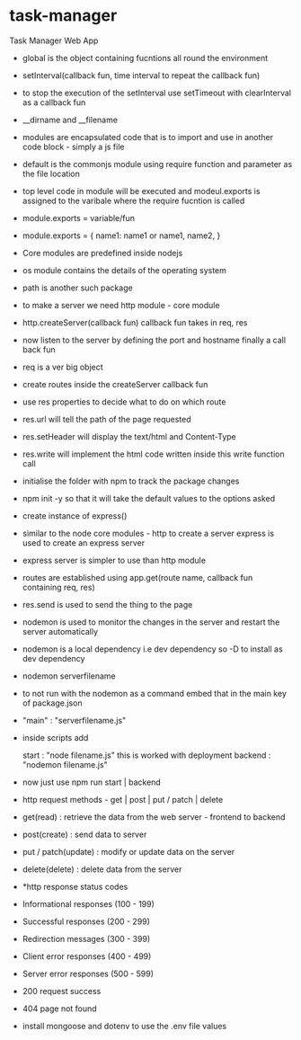 # task-manager

Task Manager Web App

-   global is the object containing fucntions all round the environment
-   setInterval(callback fun, time interval to repeat the callback fun)
-   to stop the execution of the setInterval use setTimeout with clearInterval as a callback fun
-   \_\_dirname and \_\_filename
-   modules are encapsulated code that is to import and use in another code block - simply a js file
-   default is the commonjs module using require function and parameter as the file location
-   top level code in module will be executed and modeul.exports is assigned to the varibale where the require fucntion is called
-   module.exports = variable/fun
-   module.exports = {
    name1: name1
    or
    name1,
    name2,
    }
-   Core modules are predefined inside nodejs
-   os module contains the details of the operating system
-   path is another such package
-   to make a server we need http module - core module
-   http.createServer(callback fun)
    callback fun takes in req, res
-   now listen to the server by defining the port and hostname finally a call back fun
-   req is a ver big object
-   create routes inside the createServer callback fun
-   use res properties to decide what to do on which route
-   res.url will tell the path of the page requested
-   res.setHeader will display the text/html and Content-Type
-   res.write will implement the html code written inside this write function call
-   initialise the folder with npm to track the package changes
-   npm init -y so that it will take the default values to the options asked
-   create instance of express()
-   similar to the node core modules - http to create a server express is used to create an express server
-   express server is simpler to use than http module
-   routes are established using app.get(route name, callback fun containing req, res)
-   res.send is used to send the thing to the page
-   nodemon is used to monitor the changes in the server and restart the server automatically
-   nodemon is a local dependency i.e dev dependency so -D to install as dev dependency
-   nodemon serverfilename
-   to not run with the nodemon as a command embed that in the main key of package.json
-   "main" : "serverfilename.js"
-   inside scripts add

    start : "node filename.js" this is worked with deployment
    backend : "nodemon filename.js"

-   now just use npm run start | backend
-   http request methods - get | post | put / patch | delete
-   get(read) : retrieve the data from the web server - frontend to backend
-   post(create) : send data to server
-   put / patch(update) : modify or update data on the server
-   delete(delete) : delete data from the server
-   \*http response status codes
-   Informational responses (100 - 199)
-   Successful responses (200 - 299)
-   Redirection messages (300 - 399)
-   Client error responses (400 - 499)
-   Server error responses (500 - 599)
-   200 request success
-   404 page not found
-   install mongoose and dotenv to use the .env file values
